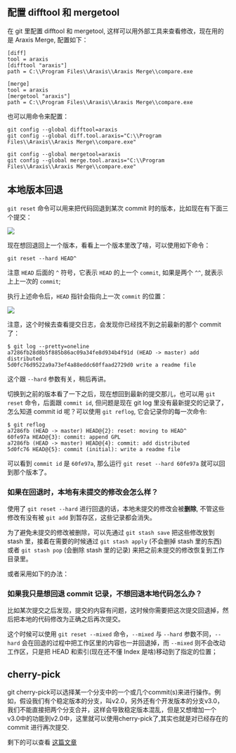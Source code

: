 ## 配置 difftool 和 mergetool

在 git 里配置 difftool 和 mergetool, 这样可以用外部工具来查看修改，现在用的是 Araxis Merge, 配置如下：

```
[diff]
tool = araxis
[difftool "araxis"]
path = C:\\Program Files\\Araxis\\Araxis Merge\\compare.exe

[merge]
tool = araxis
[mergetool "araxis"]
path = C:\\Program Files\\Araxis\\Araxis Merge\\compare.exe
```

也可以用命令来配置：

```
git config --global difftool=araxis
git config --global diff.tool.araxis="C:\\Program Files\\Araxis\\Araxis Merge\\compare.exe"

git config --global mergetool=araxis
git config --global merge.tool.araxis="C:\\Program Files\\Araxis\\Araxis Merge\\compare.exe"
```


## 本地版本回退

`git reset` 命令可以用来把代码回退到某次 commit 时的版本，比如现在有下面三个提交：

![]( {{site.url}}/asset/git-tips-reset-hard.jpg )

现在想回退回上一个版本，看看上一个版本里改了啥，可以使用如下命令：

```
git reset --hard HEAD^
```

注意 `HEAD` 后面的 `^` 符号，它表示 `HEAD` 的上一个 `commit`, 如果是两个 `^^`, 就表示上上一次的 `commit`;

执行上述命令后，`HEAD` 指针会指向上一次 `commit` 的位置：

![]( {{site.url}}/asset/git-tips-reset-hard-done.jpg )

注意，这个时候去查看提交日志，会发现你已经找不到之前最新的那个 commit 了：

```
$ git log --pretty=oneline
a7286fb28d8b5f885b86ac09a34fe8d934b4f91d (HEAD -> master) add distributed
5d0fc76d9522a9a73ef4a88eddc60ffaad2729d0 write a readme file
```

这个跟 `--hard` 参数有关，稍后再讲。

切换到之前的版本看了一下之后，现在想回到最新的提交那儿，也可以用 `git reset` 命令，后面跟 `commit id`, 但问题是现在 git log 里没有最新提交的记录了，怎么知道 commit id 呢？可以使用 `git reflog`, 它会记录你的每一次命令:

```
$ git reflog
a7286fb (HEAD -> master) HEAD@{2}: reset: moving to HEAD^
60fe97a HEAD@{3}: commit: append GPL
a7286fb (HEAD -> master) HEAD@{4}: commit: add distributed
5d0fc76 HEAD@{5}: commit (initial): write a readme file
```

可以看到 `commit id` 是 `60fe97a`, 那么运行 `git reset --hard 60fe97a` 就可以回到那个版本了。

### 如果在回退时，本地有未提交的修改会怎么样？

使用了 `git reset --hard` 进行回退的话，本地未提交的修改会被**删除**, 不管这些修改有没有被 `git add` 到暂存区，这些记录都会消失。

为了避免未提交的修改被删除，可以先通过 `git stash save` 把这些修改放到 stash 里，接着在需要的时候通过 `git stash apply` (不会删掉 stash 里的东西) 或者 `git stash pop` (会删除 stash 里的记录) 来把之前未提交的修改恢复到工作目录里。

或者采用如下的办法：

### 如果我只是想回退  commit 记录，不想回退本地代码怎么办？

比如某次提交之后发现，提交的内容有问题，这时候你需要把这次提交回退掉，然后把本地的代码修改为正确之后再次提交。

这个时候可以使用 `git reset --mixed` 命令，`--mixed` 与 `--hard` 参数不同，`--hard` 会在回退的过程中把工作区里的内容也一并回退掉，而 `--mixed` 则不会改动工作区，只是把 HEAD 和索引(现在还不懂 Index 是啥)移动到了指定的位置；


## cherry-pick

git cherry-pick可以选择某一个分支中的一个或几个commit(s)来进行操作。例如，假设我们有个稳定版本的分支，叫v2.0，另外还有个开发版本的分支v3.0，我们不能直接把两个分支合并，这样会导致稳定版本混乱，但是又想增加一个v3.0中的功能到v2.0中，这里就可以使用cherry-pick了,其实也就是对已经存在的commit 进行再次提交.

剩下的可以查看 [这篇文章](http://www.jianshu.com/p/08c3f1804b36)